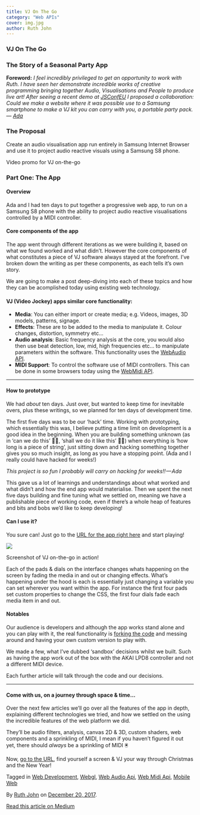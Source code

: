 ```yaml
---
title: VJ On The Go
category: "Web APIs"
cover: img.jpg
author: Ruth John
---
```


### VJ On The Go

### The Story of a Seasonal Party App

**Foreword:** _I feel incredibly privileged to get an opportunity to work with Ruth. I have seen her demonstrate incredible works of creative programming bringing together Audio, Visualisations and People to produce live art! After seeing a recent demo at_ [_JSConfEU_](https://www.youtube.com/watch?v=Lby6fk5gC4k&feature=youtu.be) _I proposed a collaboration: Could we make a website where it was possible use to a Samsung smartphone to make a VJ kit you can carry with you, a portable party pack.—_ [_Ada_](https://medium.com/u/c2890cdd7a64)

### The Proposal

Create an audio visualisation app run entirely in Samsung Internet Browser and use it to project audio reactive visuals using a Samsung S8 phone.

Video promo for VJ on-the-go

### Part One: The App

#### Overview

Ada and I had ten days to put together a progressive web app, to run on a Samsung S8 phone with the ability to project audio reactive visualisations controlled by a MIDI controller.

#### Core components of the app

The app went through different iterations as we were building it, based on what we found worked and what didn’t. However the core components of what constitutes a piece of VJ software always stayed at the forefront. I’ve broken down the writing as per these components, as each tells it’s own story.

We are going to make a post deep-diving into each of these topics and how they can be acomplished today using existing web technology.

#### VJ (Video Jockey) apps similar core functionality:

*   **Media**: You can either import or create media; e.g. Videos, images, 3D models, patterns, signage.
*   **Effects**: These are to be added to the media to manipulate it. Colour changes, distortion, symmetry etc…
*   **Audio analysis**: Basic frequency analysis at the core, you would also then use beat detection, low, mid, high frequencies etc… to manipulate parameters within the software. This functionality uses the [WebAudio API](https://developer.mozilla.org/en-US/docs/Web/API/AnalyserNode).
*   **MIDI Support**: To control the software use of MIDI controllers. This can be done in some browsers today using the [WebMidi API](https://developer.mozilla.org/en-US/docs/Web/API/MIDIAccess).

* * *

#### How to prototype

We had _about_ ten days. Just over, but wanted to keep time for inevitable overs, plus these writings, so we planned for ten days of development time.

The first five days was to be our ‘hack’ time. Working with prototyping, which essentially this was, I believe putting a time limit on development is a good idea in the beginning. When you are building something unknown (as in ‘can we do this’ 🤷🏻‍, ‘shall we do it like this’ 🤷🏻‍) when everything is ‘how long is a piece of string’, just sitting down and hacking something together gives you so much insight, as long as you have a stopping point. (Ada and I really could have hacked for weeks!)

_This project is so fun I probably will carry on hacking for weeks!! — Ada_

This gave us a lot of learnings and understandings about what worked and what didn’t and how the end app would materialise. Then we spent the next five days building and fine tuning what we settled on, meaning we have a publishable piece of working code, even if there’s a whole heap of features and bits and bobs we’d like to keep developing!

#### Can I use it?

You sure can! Just go to the [URL for the app right here](https://samsunginter.net/vj-otg/index.html) and start playing!

![](https://cdn-images-1.medium.com/max/800/1*M2-MgQlSQRTcYOVUqP-zNw.png)

Screenshot of VJ on-the-go in action!

Each of the pads & dials on the interface changes whats happening on the screen by fading the media in and out or changing effects. What’s happening under the hood is each is essentially just changing a variable you can set wherever you want within the app. For instance the first four pads set custom properties to change the CSS, the first four dials fade each media item in and out.

#### Notables

Our audience is developers and although the app works stand alone and you can play with it, the real functionality is [forking the code](https://github.com/SamsungInternet/vj-otg) and messing around and having your own custom version to play with.

We made a few, what I’ve dubbed ‘sandbox’ decisions whilst we built. Such as having the app work out of the box with the AKAI LPD8 controller and not a different MIDI device.

Each further article will talk through the code and our decisions.

* * *

#### Come with us, on a journey through space & time…

Over the next few articles we’ll go over all the features of the app in depth, explaining different technologies we tried, and how we settled on the using the incredible features of the web platform we did.

They’ll be audio filters, analysis, canvas 2D & 3D, custom shaders, web components and a sprinkling of MIDI, I mean if you haven’t figured it out yet, there should _always_ be a sprinkling of MIDI 🖲

Now, [go to the URL](https://samsunginter.net/vj-otg/index.html), find yourself a screen & VJ your way through Christmas and the New Year!

Tagged in [Web Development](https://medium.com/tag/web-development), [Webgl](https://medium.com/tag/webgl), [Web Audio Api](https://medium.com/tag/web-audio-api), [Web Midi Api](https://medium.com/tag/web-midi-api), [Mobile Web](https://medium.com/tag/mobile-web)

By [Ruth John](https://medium.com/@rumyra) on [December 20, 2017](https://medium.com/p/e56666fe55eb).

[Read this article on Medium](https://medium.com/@rumyra/vj-on-the-go-e56666fe55eb)
